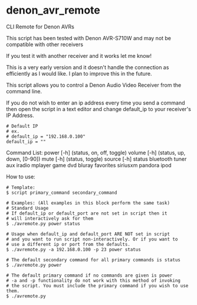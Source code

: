 # denon_avr_remote
CLI Remote for Denon AVRs

This script has been tested with Denon AVR-S710W and may not be compatible with other receivers

If you test it with another receiver and it works let me know!

This is a very early version and it doesn't handle the connection as efficiently as I would like.
I plan to improve this in the future.

This script allows you to control a Denon Audio Video Receiver from the command line.

If you do not wish to enter an ip address every time you send a command then open the script in a text editor
and change default_ip to your receiver's IP Address.

```
# Default IP
# ex.
# default_ip = "192.168.0.100"
default_ip = ""
```

Command List:
	power [-h] (status, on, off, toggle)
	volume [-h] (status, up, down, [0-90])
	mute [-h] (status, toggle)
	source [-h] status
	            bluetooth
		    tuner
		    aux
		    iradio
		    mplayer
		    game
		    dvd
		    bluray
		    favorites
		    siriusxm
		    pandora
		    ipod

How to use:

```
# Template:
$ script primary_command secondary_command

# Examples: (All examples in this block perform the same task)
# Standard Usage
# If default_ip or default_port are not set in script then it
# will interactively ask for them
$ ./avremote.py power status

# Usage when default_ip and default_port ARE NOT set in script
# and you want to run script non-interactively. Or if you want to
# use a different ip or port from the defaults.
$ ./avremote.py -a 192.168.0.100 -p 23 power status

# The default secondary command for all primary commands is status
$ ./avremote.py power

# The default primary command if no commands are given is power
# -a and -p functionality do not work with this method of invoking
# the script. You must include the primary command if you wish to use them.
$ ./avremote.py
```


